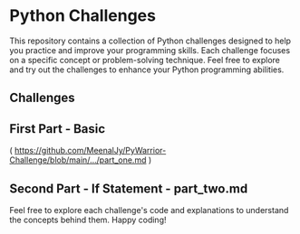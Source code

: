# Python Challenges 

This repository contains a collection of Python challenges designed to help you practice and improve your programming skills. Each challenge focuses on a specific concept or problem-solving technique. Feel free to explore and try out the challenges to enhance your Python programming abilities.

## Challenges

## First Part - Basic 


( https://github.com/MeenalJy/PyWarrior-Challenge/blob/main/.../part_one.md )

## Second Part - If Statement - part_two.md

Feel free to explore each challenge's code and explanations to understand the concepts behind them. Happy coding!
